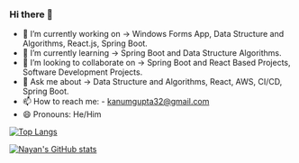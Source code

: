 ### Hi there 👋

- 🔭 I’m currently working on -> Windows Forms App, Data Structure and Algorithms, React.js, Spring Boot. 
- 🌱 I’m currently learning -> Spring Boot and Data Structure Algorithms.
- 👯 I’m looking to collaborate on -> Spring Boot and React Based Projects, Software Development Projects.
- 💬 Ask me about -> Data Structure and Algorithms, React, AWS, CI/CD, Spring Boot.
- 📫 How to reach me: - kanumgupta32@gmail.com
- 😄 Pronouns: He/Him

[![Top Langs](https://github-readme-stats.vercel.app/api/top-langs/?username=Nayan121com)](https://github.com/Nayan121com/github-readme-stats)

[![Nayan's GitHub stats](https://github-readme-stats.vercel.app/api?username=Nayan121com)](https://github.com/Nayan121com/github-readme-stats)
